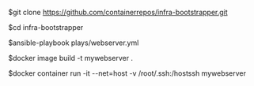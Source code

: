 
$git clone https://github.com/containerrepos/infra-bootstrapper.git

$cd infra-bootstrapper

$ansible-playbook plays/webserver.yml

$docker image build -t mywebserver .

$docker container run -it --net=host -v /root/.ssh:/hostssh mywebserver
